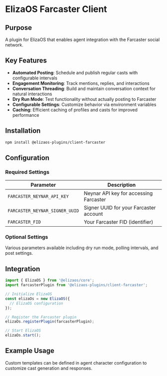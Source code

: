 # ElizaOS Farcaster Client

## Purpose

A plugin for ElizaOS that enables agent integration with the Farcaster social network.

## Key Features

- **Automated Posting**: Schedule and publish regular casts with configurable intervals
- **Engagement Monitoring**: Track mentions, replies, and interactions
- **Conversation Threading**: Build and maintain conversation context for natural interactions
- **Dry Run Mode**: Test functionality without actually posting to Farcaster
- **Configurable Settings**: Customize behavior via environment variables
- **Caching**: Efficient caching of profiles and casts for improved performance

## Installation

```bash
npm install @elizaos-plugins/client-farcaster
```

## Configuration

### Required Settings

| Parameter                      | Description                            |
| ------------------------------ | -------------------------------------- |
| `FARCASTER_NEYNAR_API_KEY`     | Neynar API key for accessing Farcaster |
| `FARCASTER_NEYNAR_SIGNER_UUID` | Signer UUID for your Farcaster account |
| `FARCASTER_FID`                | Your Farcaster FID (identifier)        |

### Optional Settings

Various parameters available including dry run mode, polling intervals, and post settings.

## Integration

```typescript
import { ElizaOS } from '@elizaos/core';
import farcasterPlugin from '@elizaos-plugins/client-farcaster';

// Initialize ElizaOS
const elizaOs = new ElizaOS({
  // ElizaOS configuration
});

// Register the Farcaster plugin
elizaOs.registerPlugin(farcasterPlugin);

// Start ElizaOS
elizaOs.start();
```

## Example Usage

Custom templates can be defined in agent character configuration to customize cast generation and responses.
